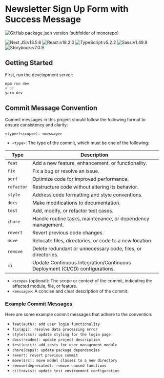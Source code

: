 # Newsletter Sign Up Form with Success Message
![GitHub package.json version (subfolder of monorepo)](https://img.shields.io/github/package-json/v/HanSeongLee/newsletter-sign-up-form-with-success-message)

![Next.JS:v13.5.6](https://img.shields.io/badge/v13.5.6-575757?logo=next.js&label=Next.js&labelColor=000000)
![React:v18.2.0](https://img.shields.io/badge/v18.2.0-575757?logo=react&logoColor=000000&label=React&labelColor=61DAFB)
![TypeScript:v5.2.2](https://img.shields.io/badge/v5.2.2-575757?logo=typescript&logoColor=FFFFFF&label=TypeScript&labelColor=3178C6)
![Sass:v1.49.8](https://img.shields.io/badge/v1.49.8-575757?logo=sass&logoColor=FFFFFF&label=Sass&labelColor=CC6699)
![Storybook:v7.0.9](https://img.shields.io/badge/v7.0.9-575757?logo=sass&logoColor=FFFFFF&label=Storybook&labelColor=FF4785)

## Getting Started

First, run the development server:

```bash
npm run dev
# or
yarn dev
```

## Commit Message Convention

Commit messages in this project should follow the following format to ensure consistency and clarity:

```
<type>(<scope>): <message>
```
- `<type>`: The type of the commit, which must be one of the following:

| Type       | Description                                       |
|------------|---------------------------------------------------|
| `feat`     | Add a new feature, enhancement, or functionality. |
| `fix`      | Fix a bug or resolve an issue.                    |
| `perf`     | Optimize code for improved performance.            |
| `refactor` | Restructure code without altering its behavior.    |
| `style`    | Address code formatting and style conventions.     |
| `docs`     | Make modifications to documentation.               |
| `test`     | Add, modify, or refactor test cases.              |
| `chore`    | Handle routine tasks, maintenance, or dependency management. |
| `revert`   | Revert previous code changes.                      |
| `move`     | Relocate files, directories, or code to a new location. |
| `remove`   | Delete redundant or unnecessary code, files, or directories. |
| `ci`       | Update Continuous Integration/Continuous Deployment (CI/CD) configurations. |

- `<scope>` (optional): The scope or context of the commit, indicating the affected module, file, or feature.
- `<message>`: A concise and clear description of the commit.

### Example Commit Messages

Here are some example commit messages that adhere to the convention:

- `feat(auth): add user login functionality`
- `fix(api): resolve data processing error`
- `style(css): update styling for the login page`
- `docs(readme): update project description`
- `test(unit): add tests for user management module`
- `chore(deps): update package dependencies`
- `revert: revert previous commit`
- `move(src): move model classes to a new directory`
- `remove(deprecated): remove unused functions`
- `ci(travis): update test environment configuration`
